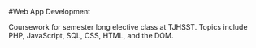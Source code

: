 #Web App Development

Coursework for semester long elective class at TJHSST. Topics include PHP, JavaScript, SQL, CSS, HTML, and the DOM. 
